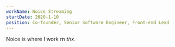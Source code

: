 ```yaml
---
workName: Noice Streaming
startDate: 2020-1-10
position: Co-founder, Senior Software Engineer, Front-end Lead
---
```


Noice is where I work rn _thx_.
